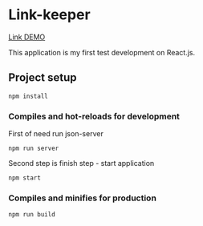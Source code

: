 # Link-keeper
<a href="https://demon059.github.io/link-keeper/" target="_blank">Link DEMO</a>

This application is my first test development on React.js.

## Project setup
```
npm install
```

### Compiles and hot-reloads for development
First of need run json-server
```
npm run server
```
Second step is finish step - start application
```
npm start
```
### Compiles and minifies for production
```
npm run build
```
